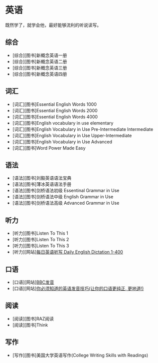 # 英语

既然学了，就学会他，最好能够流利的听说读写。

## 综合

* [综合][图书]新概念英语一册
* [综合][图书]新概念英语二册
* [综合][图书]新概念英语三册
* [综合][图书]新概念英语四册

## 词汇

* [词汇][图书]Essential English Words 1000
* [词汇][图书]Essential English Words 2000
* [词汇][图书]Essential English Words 4000
* [词汇][图书]English vocabulary in use elementary
* [词汇][图书]English Vocabulary in Use Pre-Intermediate Intermediate
* [词汇][图书]English Vocabulary in Use Upper-Intermediate
* [词汇][图书]English Vocabulary in Use Advanced
* [词汇][图书]Word Power Made Easy

## 语法

* [语法][图书]刘毅英语语法宝典
* [语法][图书]薄冰英语语法手册
* [语法][图书]剑桥语法初级 Essentinal Grammar in Use
* [语法][图书]剑桥语法中级 English Grammar in Use 
* [语法][图书]剑桥语法高级 Advanced Grammar in Use 

## 听力

* [听力][图书]Listen To This 1
* [听力][图书]Listen To This 2
* [听力][图书]Listen To This 3
* [听力][网站][每日英语听写 Daily English Dictation 1-400](https://www.bilibili.com/video/BV1U7411a7xG)

## 口语

* [口语][网站][BBC发音](https://www.bilibili.com/video/BV1Y4411M7Ac?)
* [口语][网站][你必须知道的英语发音技巧(让你的口语更纯正, 更地道!)](https://www.bilibili.com/video/BV1SZ4y1K7Lr)

## 阅读

* [阅读][图书]RAZ阅读
* [阅读][图书]Think

## 写作

* [写作][图书]美国大学英语写作(College Writing Skills with Readings)
